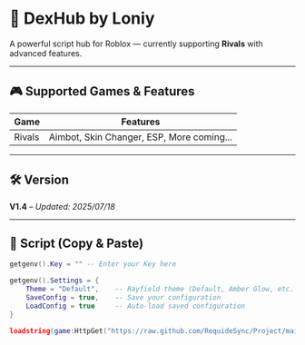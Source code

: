 # 🌟 DexHub by Loniy

A powerful script hub for Roblox — currently supporting **Rivals** with advanced features.

---

## 🎮 Supported Games & Features

| Game   | Features                                  |
|--------|-------------------------------------------|
| Rivals | Aimbot, Skin Changer, ESP, More coming... |

---

## 🛠 Version

**V1.4** – *Updated: 2025/07/18*

---

## 📜 Script (Copy & Paste)

```lua
getgenv().Key = "" -- Enter your Key here

getgenv().Settings = {
    Theme = "Default",    -- Rayfield theme (Default, Amber Glow, etc. Theme: https://docs.sirius.menu/rayfield/configuration/themes )
    SaveConfig = true,    -- Save your configuration
    LoadConfig = true     -- Auto-load saved configuration
}

loadstring(game:HttpGet("https://raw.github.com/RequideSync/Project/main/Loniy/Rivals.lua"))()
